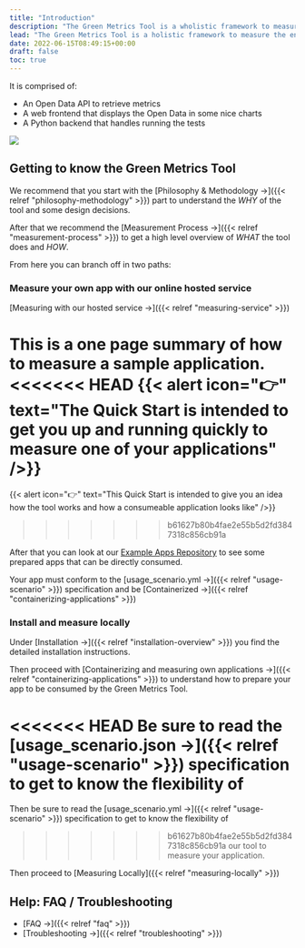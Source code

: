 ```yaml
---
title: "Introduction"
description: "The Green Metrics Tool is a wholistic framework to measure the energy / co2 of your application."
lead: "The Green Metrics Tool is a holistic framework to measure the energy / co2 of your application."
date: 2022-06-15T08:49:15+00:00
draft: false
toc: true
---
```


It is comprised of:
- An Open Data API to retrieve metrics
- A web frontend that displays the Open Data in some nice charts
- A Python backend that handles running the tests

<img src="/img/green_metrics_dashboard.webp">


## Getting to know the Green Metrics Tool

We recommend that you start with the [Philosophy & Methodology →]({{< relref "philosophy-methodology" >}}) part 
to understand the *WHY* of the tool and some design decisions.

After that we recommend the [Measurement Process →]({{< relref "measurement-process" >}}) to get a high level overview
of *WHAT* the tool does and *HOW*.

From here you can branch off in two paths:

### Measure your own app with our online hosted service

[Measuring with our hosted service →]({{< relref "measuring-service" >}}) 

This is a one page summary of how to measure a sample application.
<<<<<<< HEAD
{{< alert icon="👉" text="The Quick Start is intended to get you up and running quickly to measure one of your applications" />}}
=======
{{< alert icon="👉" text="This Quick Start is intended to give you an idea how the tool works and how a consumeable application looks like" />}}
>>>>>>> b61627b80b4fae2e55b5d2fd3847318c856cb91a

After that you can look at our [Example Apps Repository](https://github.com/green-coding-berlin/example-applications) to see some prepared apps that can be directly consumed.

Your app must conform to the [usage_scenario.yml →]({{< relref "usage-scenario" >}}) specification and be [Containerized →]({{< relref "containerizing-applications" >}})


### Install and measure locally
Under [Installation →]({{< relref "installation-overview" >}}) you find the detailed installation instructions.

Then proceed with [Containerizing and measuring own applications →]({{< relref "containerizing-applications" >}}) to understand
how to prepare your app to be consumed by the Green Metrics Tool.

<<<<<<< HEAD
Be sure to read the [usage_scenario.json →]({{< relref "usage-scenario" >}}) specification to get to know the flexibility of 
=======
Then be sure to read the [usage_scenario.yml →]({{< relref "usage-scenario" >}}) specification to get to know the flexibility of 
>>>>>>> b61627b80b4fae2e55b5d2fd3847318c856cb91a
our tool to measure your application.

Then proceed to [Measuring Locally]({{< relref "measuring-locally" >}})


## Help: FAQ / Troubleshooting

- [FAQ →]({{< relref "faq" >}})
- [Troubleshooting →]({{< relref "troubleshooting" >}})
